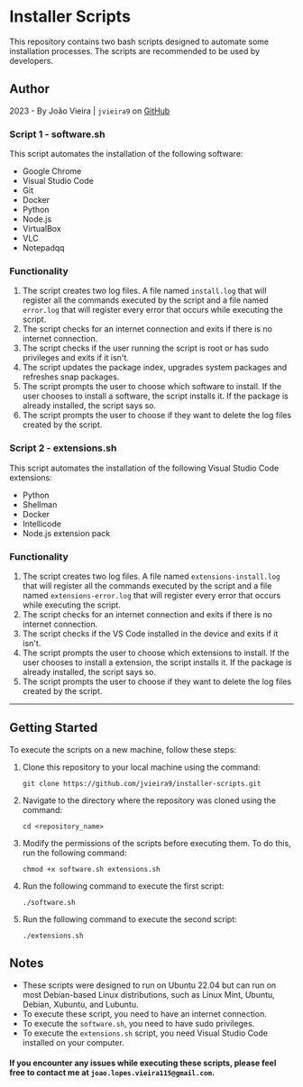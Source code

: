 # Installer Scripts

This repository contains two bash scripts designed to automate some installation processes. The scripts are recommended to be used by developers.

## Author

2023 - By João Vieira | `jvieira9` on [GitHub](https://github.com/jvieira9)

### Script 1 - software.sh

This script automates the installation of the following software:

- Google Chrome
- Visual Studio Code
- Git
- Docker
- Python
- Node.js
- VirtualBox
- VLC
- Notepadqq

### Functionality

1. The script creates two log files. A file named `install.log` that will register all the commands executed by the script and a file named `error.log` that will register every error that occurs while executing the script.
2. The script checks for an internet connection and exits if there is no internet connection.
3. The script checks if the user running the script is root or has sudo privileges and exits if it isn't.
4. The script updates the package index, upgrades system packages and refreshes snap packages.
5. The script prompts the user to choose which software to install. If the user chooses to install a software, the script installs it. If the package is already installed, the script says so.
6. The script prompts the user to choose if they want to delete the log files created by the script.

### Script 2 - extensions.sh

This script automates the installation of the following Visual Studio Code extensions:

- Python
- Shellman
- Docker
- Intellicode
- Node.js extension pack 

### Functionality

1. The script creates two log files. A file named `extensions-install.log` that will register all the commands executed by the script and a file named `extensions-error.log` that will register every error that occurs while executing the script.
2. The script checks for an internet connection and exits if there is no internet connection.
3. The script checks if the VS Code installed in the device and exits if it isn't.
4. The script prompts the user to choose which extensions to install. If the user chooses to install a extension, the script installs it. If the package is already installed, the script says so.
6. The script prompts the user to choose if they want to delete the log files created by the script.

-----------------------------------------------------------------------------------------------------------------------------------------------------------------------

## Getting Started

To execute the scripts on a new machine, follow these steps:

1. Clone this repository to your local machine using the command:

    ```
    git clone https://github.com/jvieira9/installer-scripts.git
    ```

2. Navigate to the directory where the repository was cloned using the command:

    ```
    cd <repository_name>
    ```

3. Modify the permissions of the scripts before executing them. To do this, run the following command: 

    ```
    chmod +x software.sh extensions.sh
    ```

4. Run the following command to execute the first script: 

    ```
    ./software.sh
    ```

5. Run the following command to execute the second script: 

    ```
    ./extensions.sh
    ```

## Notes

- These scripts were designed to run on Ubuntu 22.04 but can run on most Debian-based Linux distributions, such as Linux Mint, Ubuntu, Debian, Xubuntu, and Lubuntu.
- To execute these script, you need to have an internet connection.
- To execute the `software.sh`, you need to have sudo privileges.
- To execute the `extensions.sh` script, you need Visual Studio Code installed on your computer.

#### If you encounter any issues while executing these scripts, please feel free to contact me at `joao.lopes.vieira115@gmail.com`.
